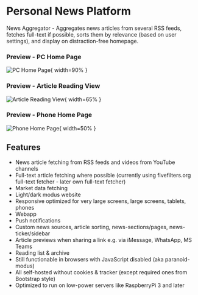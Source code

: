 # Personal News Platform

News Aggregator - Aggregates news articles from several RSS feeds, fetches full-text if possible, sorts them by
relevance (based on user settings), and display on distraction-free homepage.

### Preview - PC Home Page

![PC Home Page](imgs/home_pc.png){ width=90% }<br>

### Preview - Article Reading View

![Article Reading View](imgs/article.png){ width=65% }

### Preview - Phone Home Page

![Phone Home Page](imgs/home_phone.jpeg){ width=50% }<br>

## Features

- News article fetching from RSS feeds and videos from YouTube channels
- Full-text article fetching where possible (currently using fivefilters.org full-text fetcher - later own full-text
  fetcher)
- Market data fetching
- Light/dark modus website
- Responsive optimized for very large screens, large screens, tablets, phones
- Webapp
- Push notifications
- Custom news sources, article sorting, news-sections/pages, news-ticker/sidebar
- Article previews when sharing a link e.g. via iMessage, WhatsApp, MS Teams
- Reading list & archive
- Still functionable in browsers with JavaScript disabled (aka paranoid-modus)
- All self-hosted without cookies & tracker (except required ones from Bootstrap style)
- Optimized to run on low-power servers like RaspberryPi 3 and later
